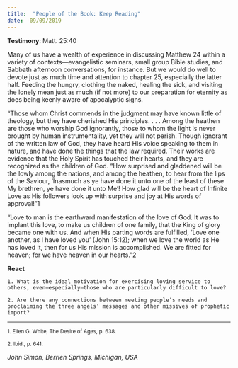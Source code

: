 ```yaml
---
title:  "People of the Book: Keep Reading"
date:  09/09/2019
---
```


**Testimony**: Matt. 25:40

Many of us have a wealth of experience in discussing Matthew 24 within a variety of contexts—evangelistic seminars, small group Bible studies, and Sabbath afternoon conversations, for instance. But we would do well to devote just as much time and attention to chapter 25, especially the latter half. Feeding the hungry, clothing the naked, healing the sick, and visiting the lonely mean just as much (if not more) to our preparation for eternity as does being keenly aware of apocalyptic signs.

“Those whom Christ commends in the judgment may have known little of theology, but they have cherished His principles. . . . Among the heathen are those who worship God ignorantly, those to whom the light is never brought by human instrumentality, yet they will not perish. Though ignorant of the written law of God, they have heard His voice speaking to them in nature, and have done the things that the law required. Their works are evidence that the Holy Spirit has touched their hearts, and they are recognized as the children of God. “How surprised and gladdened will be the lowly among the nations, and among the heathen, to hear from the lips of the Saviour, ‘Inasmuch as ye have done it unto one of the least of these My brethren, ye have done it unto Me’! How glad will be the heart of Infinite Love as His followers look up with surprise and joy at His words of approval!”1

“Love to man is the earthward manifestation of the love of God. It was to implant this love, to make us children of one family, that the King of glory became one with us. And when His parting words are fulfilled, ‘Love one another, as I have loved you’ (John 15:12); when we love the world as He has loved it, then for us His mission is accomplished. We are fitted for heaven; for we have heaven in our hearts.”2

**React**

`1. What is the ideal motivation for exercising loving service to others, even—especially—those who are particularly difficult to love?`

`2. Are there any connections between meeting people’s needs and proclaiming the three angels’ messages and other missives of prophetic import?`

---

<sup>1. Ellen G. White, The Desire of Ages, p. 638.</sup>

<sup>2. Ibid., p. 641.</sup>

_John Simon, Berrien Springs, Michigan, USA_
